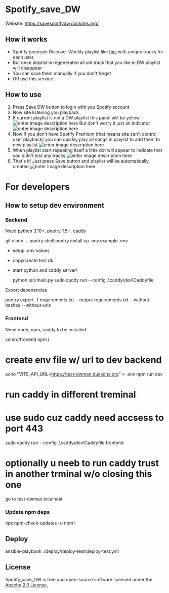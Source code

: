 # Spotify_save_DW

Website: https://savespotifydw.duckdns.org/

## How it works

- Spotify generate Discover Weekly playlist like [this](https://open.spotify.com/playlist/37i9dQZEVXcWlsrx2rT0bU?si=2f332d0c91bb4362) with unique tracks for each user.
- But once playlist is regenerated all old track that you like in DW playlist will disappear
- You can save them manually if you don't forget
- OR use this service

## How to use

1. Press Save DW button to login with you Spotify account
2. Now site listening you playback
3. If current playlist is not a DW playlist this panel will be yellow
   ![enter image description here](https://user-images.githubusercontent.com/54314123/178078452-f82753d4-a958-430f-93cf-7eb075ae661e.png)
   But don't worry it just an indicator ![enter image description here](https://user-images.githubusercontent.com/54314123/178078679-22ff5738-bbda-4adc-9eaf-587bd9b978d7.png)
4. Now if you don't have Spotify Premium (that means site can't control user playback) you can quickly play all songs in playlist to add them to new playlist ![enter image description here](https://user-images.githubusercontent.com/54314123/178078970-9bd523e4-bfed-4b35-a50a-e041c0c675b1.png)
5. When playlist start repeating itself a little dot will appear to indicate that you didn't lost any tracks
   ![enter image description here](https://user-images.githubusercontent.com/54314123/178079135-72a64c12-d283-462c-b8e1-a1b3d778af8c.png)
6. That's it! Just press Save button and playlist will be automatically created
   ![enter image description here](https://user-images.githubusercontent.com/54314123/178079251-484d8a93-b0d6-4c8d-94f7-c1da0f2f57a6.png)


# For developers

## How to setup dev environment

### Backend

Need python 3.10+, poetry 1.5+, caddy

   git clone ...
   poetry shell
   poetry install
   cp .env.example .env

- setup .env values
- copy/create test db
- start python and caddy server\

   python src/main.py
   sudo caddy run --config .\caddy\dev\Caddyfile

Export depenencies

   poetry export -f requirements.txt --output requirements.txt --without-hashes --without-urls

### Frontend

Need node, npm, caddy to be installed

   cd src/fronend
   npm i
   # create env file w/ url to dev backend
   echo "VITE_API_URL=https://test-dwman.duckdns.org" > .env
   npm run dev
   # run caddy in different treminal
   # use sudo cuz caddy need accsess to port 443
   sudo caddy run --config .\caddy\dev\Caddyfile.frontend
   # optionally u neeb to run caddy trust in another trminal w/o closing this one

go to test-dwman.localhost

### Update npm deps

   npx npm-check-updates -u
   npm i

## Deploy

   ansible-playbook ./deploy/deploy-test/deploy-test.yml

## License

Spotify_save_DW is free and open-source software licensed under the [Apache 2.0 License](https://github.com/create-go-app/cli/blob/master/LICENSE).
